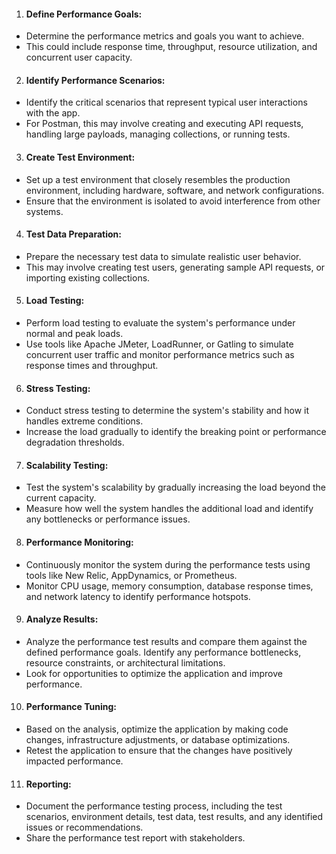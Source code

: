 1. <h4>Define Performance Goals:</h4>
* Determine the performance metrics and goals you want to achieve. 
* This could include response time, throughput, resource utilization, and concurrent user capacity.

2. <h4>Identify Performance Scenarios:</h4>
* Identify the critical scenarios that represent typical user interactions with the app. 
* For Postman, this may involve creating and executing API requests, handling large payloads, managing collections, or running tests.

3. <h4>Create Test Environment:</h4> 
* Set up a test environment that closely resembles the production environment, including hardware, software, and network configurations. 
* Ensure that the environment is isolated to avoid interference from other systems.

4. <h4>Test Data Preparation:</h4>
* Prepare the necessary test data to simulate realistic user behavior. 
* This may involve creating test users, generating sample API requests, or importing existing collections.

5. <h4>Load Testing:</h4> 
* Perform load testing to evaluate the system's performance under normal and peak loads.
* Use tools like Apache JMeter, LoadRunner, or Gatling to simulate concurrent user traffic and monitor performance metrics such as response times and throughput.

6. <h4>Stress Testing:</h4>
* Conduct stress testing to determine the system's stability and how it handles extreme conditions. 
* Increase the load gradually to identify the breaking point or performance degradation thresholds.

7. <h4>Scalability Testing:</h4> 
* Test the system's scalability by gradually increasing the load beyond the current capacity. 
* Measure how well the system handles the additional load and identify any bottlenecks or performance issues.

8. <h4>Performance Monitoring:</h4> 
* Continuously monitor the system during the performance tests using tools like New Relic, AppDynamics, or Prometheus. 
* Monitor CPU usage, memory consumption, database response times, and network latency to identify performance hotspots.

9. <h4>Analyze Results:</h4> 
* Analyze the performance test results and compare them against the defined performance goals. Identify any performance bottlenecks, resource constraints, or architectural limitations. 
* Look for opportunities to optimize the application and improve performance.

10. <h4>Performance Tuning:</h4> 
* Based on the analysis, optimize the application by making code changes, infrastructure adjustments, or database optimizations. 
* Retest the application to ensure that the changes have positively impacted performance.

11. <h4>Reporting:</h4> 
* Document the performance testing process, including the test scenarios, environment details, test data, test results, and any identified issues or recommendations. 
* Share the performance test report with stakeholders.
